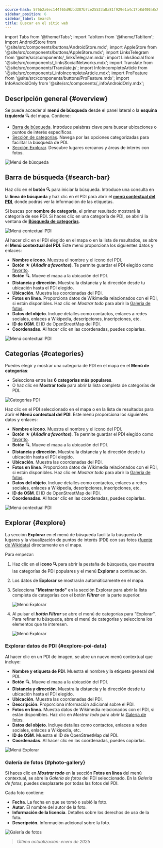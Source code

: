 ```yaml
---
source-hash: 576b2a6ec144f65d9bbd387b7ce25523a8a81f929e1a4c17b8d400a8c97827dd
sidebar_position: 6
sidebar_label: Search
title: Buscar en el sitio web
---
```

import Tabs from '@theme/Tabs';
import TabItem from '@theme/TabItem';
import AndroidStore from '@site/src/components/buttons/AndroidStore.mdx';
import AppleStore from '@site/src/components/buttons/AppleStore.mdx';
import LinksTelegram from '@site/src/components/_linksTelegram.mdx';
import LinksSocial from '@site/src/components/_linksSocialNetworks.mdx';
import Translate from '@site/src/components/Translate.js';
import InfoIncompleteArticle from '@site/src/components/_infoIncompleteArticle.mdx';
import ProFeature from '@site/src/components/buttons/ProFeature.mdx';
import InfoAndroidOnly from '@site/src/components/_infoAndroidOnly.mdx';

<InfoIncompleteArticle/>

## Descripción general {#overview}

Se puede acceder al **menú de búsqueda** desde el panel lateral o la **esquina izquierda 🔍** del mapa. Contiene:

- [Barra de búsqueda](#search-bar). Introduce palabras clave para buscar ubicaciones o puntos de interés específicos.
- [Sección de categorías](#categories). Navega por las opciones categorizadas para facilitar la búsqueda de PDI.
- [Sección Explorar](#explore). Descubre lugares cercanos y áreas de interés con fotos.

![Menú de búsqueda](@site/static/img/web/search.png)

## Barra de búsqueda {#search-bar}

Haz clic en el **botón 🔍** para iniciar la búsqueda. Introduce una consulta en la **línea de búsqueda** y haz clic en el PDI para abrir el [**menú contextual del PDI**](#explore-poi-data), donde podrás ver la información de las etiquetas.

Si buscas por **nombre de categoría**, el primer resultado mostrará la categoría de ese PDI. Si haces clic en una categoría de PDI, se abrirá la ventana de [**Búsqueda de categorías**](#categories).

![Menú contextual PDI](@site/static/img/web/context_menu_poi.png)

Al hacer clic en el PDI elegido en el mapa o en la lista de resultados, se abre el **Menú contextual del PDI**. Este menú proporciona los siguientes datos y enlaces:

- **Nombre e icono**. Muestra el nombre y el icono del PDI.
- **Botón ★ (*Añadir a favoritos*)**. Te permite guardar el PDI elegido como [favorito](../web/web-userdata.mdx#add--edit-favorite).
- **Botón 🔍**. Mueve el mapa a la ubicación del PDI.
- **Distancia y dirección**. Muestra la distancia y la dirección desde tu ubicación hasta el PDI elegido.
- **Ubicación**. Muestra las coordenadas del PDI.
- **Fotos en línea**. Proporciona datos de Wikimedia relacionados con el PDI, si están disponibles. Haz clic en *Mostrar todo* para abrir la [Galería de fotos](#photo-gallery).
- **Datos del objeto**. Incluye detalles como contactos, enlaces a redes sociales, enlaces a Wikipedia, descripciones, inscripciones, etc.
- **ID de OSM**. El ID de OpenStreetMap del PDI.
- **Coordenadas**. Al hacer clic en las coordenadas, puedes copiarlas.

![Menú contextual PDI](@site/static/img/web/context_menu_poi_1.png)

## Categorías {#categories}

Puedes elegir y mostrar una categoría de PDI en el mapa en el **Menú de categorías**:

- Selecciona entre las **6 categorías más populares**.
- O haz clic en **Mostrar todo** para abrir la lista completa de categorías de PDI.

![Categorías PDI](@site/static/img/web/categories_poi.png)

Haz clic en el PDI seleccionado en el mapa o en la lista de resultados para abrir el **Menú contextual del PDI**. Este menú proporciona los siguientes datos y enlaces:

- **Nombre e icono**. Muestra el nombre y el icono del PDI.
- **Botón ★ (*Añadir a favoritos*)**. Te permite guardar el PDI elegido como [favorito](../web/web-userdata.mdx#add--edit-favorite).
- **Botón 🔍**. Mueve el mapa a la ubicación del PDI.
- **Distancia y dirección**. Muestra la distancia y la dirección desde tu ubicación hasta el PDI elegido.
- **Ubicación**. Muestra las coordenadas del PDI.
- **Fotos en línea**. Proporciona datos de Wikimedia relacionados con el PDI, si están disponibles. Haz clic en *Mostrar todo* para abrir la [Galería de fotos](#photo-gallery).
- **Datos del objeto**. Incluye detalles como contactos, enlaces a redes sociales, enlaces a Wikipedia, descripciones, inscripciones, etc.
- **ID de OSM**. El ID de OpenStreetMap del PDI.
- **Coordenadas**. Al hacer clic en las coordenadas, puedes copiarlas.

![Menú contextual PDI](@site/static/img/web/categories_poi_1.png)

## Explorar {#explore}

La sección **Explorar** en el menú de búsqueda facilita la búsqueda de lugares y la visualización de puntos de interés (PDI) con sus fotos ([fuente de Wikidata](https://www.wikidata.org/)) directamente en el mapa.

Para empezar:

1. Haz clic en el **icono 🔍** para abrir la pestaña de búsqueda, que muestra las categorías de PDI populares y el menú **Explorar** a continuación.
2. Los datos de **Explorar** se mostrarán automáticamente en el mapa.
3. Selecciona **"Mostrar todo"** en la sección Explorar para abrir la lista completa de categorías con el botón ***Filtrar*** en la parte superior.

   ![Menú Explorar](@site/static/img/web/explore.png)

4. Al pulsar el ***botón Filtrar*** se abre el menú de categorías para "Explorar". Para refinar tu búsqueda, abre el menú de categorías y selecciona los elementos que te interesen.

   ![Menú Explorar](@site/static/img/web/explore_cat.png)

### Explorar datos de PDI {#explore-poi-data}

Al hacer clic en un PDI de imagen, se abre un nuevo menú contextual que incluye:

- **Nombre y etiqueta de PDI**. Muestra el nombre y la etiqueta general del PDI.
- **Botón 🔍**. Mueve el mapa a la ubicación del PDI.
- **Distancia y dirección**. Muestra la distancia y la dirección desde tu ubicación hasta el PDI elegido.
- **Ubicación**. Muestra las coordenadas del PDI.
- **Descripción**. Proporciona información adicional sobre el PDI.
- **Fotos en línea**. Muestra datos de Wikimedia relacionados con el PDI, si están disponibles. Haz clic en *Mostrar todo* para abrir la [Galería de fotos](#photo-gallery).
- **Datos del objeto**. Incluye detalles como contactos, enlaces a redes sociales, enlaces a Wikipedia, etc.
- **ID de OSM**. Muestra el ID de OpenStreetMap del PDI.
- **Coordenadas**. Al hacer clic en las coordenadas, puedes copiarlas.

![Menú Explorar](@site/static/img/web/poi_context.png)

### Galería de fotos {#photo-gallery}

Si haces clic en ***Mostrar todo*** en la sección **Fotos en línea** del menú contextual, se abre la *Galería de fotos* del PDI seleccionado.
En la *Galería de fotos*, puedes desplazarte por todas las fotos del PDI.

Cada foto contiene:

- **Fecha**. La fecha en que se tomó o subió la foto.
- **Autor**. El nombre del autor de la foto.
- **Información de la licencia**. Detalles sobre los derechos de uso de la foto.
- **Descripción**. Información adicional sobre la foto.

![Galería de fotos](@site/static/img/web/poi_photo.png)

> *Última actualización: enero de 2025*